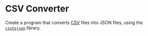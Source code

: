 # CSV Converter

Create a program that converts [CSV](https://en.wikipedia.org/wiki/Comma-separated_values) files into JSON files, using the [`csvtojson`](https://www.npmjs.com/package/csvtojson) library.
